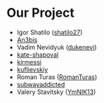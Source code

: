 # Our Project

- Igor Shatilo ([shatilo27](https://github.com/shatilo27))
- [An3bis](https://github.com/An3bis)
- Vadim Nevidyuk ([dukenevi](https://github.com/dukenevi))
- [kate-shapoval](https://github.com/kate-shapoval)
- [kirmessi](https://github.com/kirmessi)
- [kuflievskiy](https://github.com/kuflievskiy)
- Roman Turas ([RomanTuras](https://github.com/RomanTuras))
- [subwayaddicted](https://github.com/subwayaddicted)
- Valery Stavitsky ([YmNIK13](https://github.com/YmNIK13))